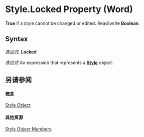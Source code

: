 
# Style.Locked Property (Word)

 **True** if a style cannot be changed or edited. Read/write **Boolean**.


## Syntax

 _表达式_. **Locked**

 _表达式_ An expression that represents a **[Style](473f8f41-2cba-769e-c0da-441d9d85b009.md)** object.


## 另请参阅


#### 概念


[Style Object](473f8f41-2cba-769e-c0da-441d9d85b009.md)
#### 其他资源


[Style Object Members](http://msdn.microsoft.com/library/37c68e72-c745-bc9c-1547-0cf177cbdef4%28Office.15%29.aspx)